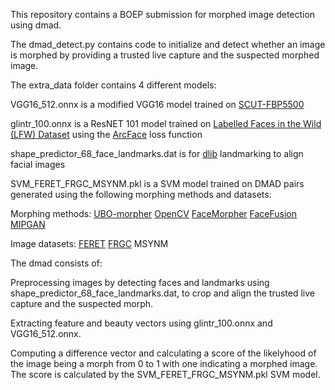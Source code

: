 This repository contains a BOEP submission for morphed image detection using dmad.

The dmad_detect.py contains code to initialize and detect whether an image is morphed by providing a trusted live capture and the suspected morphed image.

The extra_data folder contains 4 different models:

VGG16_512.onnx is a modified VGG16 model trained on [SCUT-FBP5500](https://github.com/HCIILAB/SCUT-FBP5500-Database-Release)

glintr_100.onnx is a ResNET 101 model trained on [Labelled Faces in the Wild (LFW) Dataset](https://www.kaggle.com/datasets/jessicali9530/lfw-dataset) using the [ArcFace](https://insightface.ai/arcface) loss function

shape_predictor_68_face_landmarks.dat is for [dlib](https://pyimagesearch.com/2017/04/03/facial-landmarks-dlib-opencv-python/) landmarking to align facial images

SVM_FERET_FRGC_MSYNM.pkl is a SVM model trained on DMAD pairs generated using the following morphing methods and datasets:

Morphing methods: 
[UBO-morpher](http://biolab.csr.unibo.it/research.asp?organize=Activities&select=&selObj=220&pathSubj=333%7C%7C22%7C%7C220&Req=&)
[OpenCV](https://learnopencv.com/face-morph-using-opencv-cpp-python/)
[FaceMorpher](https://github.com/yaopang/FaceMorpher/tree/master/facemorpher)
[FaceFusion](http://www.wearemoment.com/FaceFusion)
[MIPGAN](https://arxiv.org/abs/2009.01729)

Image datasets:
[FERET](https://www.nist.gov/itl/products-and-services/color-feret-database)
[FRGC](https://paperswithcode.com/dataset/frgc)
MSYNM


The dmad consists of:

Preprocessing images by detecting faces and landmarks using shape_predictor_68_face_landmarks.dat, to crop and align the trusted live capture and the suspected morph.

Extracting feature and beauty vectors using glintr_100.onnx and VGG16_512.onnx.

Computing a difference vector and calculating a score of the likelyhood of the image being a morph from 0 to 1 with one indicating a morphed image. The score is calculated by the SVM_FERET_FRGC_MSYNM.pkl SVM model.

